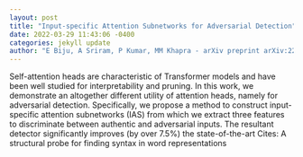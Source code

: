 ```yaml
--- 
layout: post 
title: "Input-specific Attention Subnetworks for Adversarial Detection" 
date: 2022-03-29 11:43:06 -0400 
categories: jekyll update 
author: "E Biju, A Sriram, P Kumar, MM Khapra - arXiv preprint arXiv:2203.12298, 2022" 
--- 
```

Self-attention heads are characteristic of Transformer models and have been well studied for interpretability and pruning. In this work, we demonstrate an altogether different utility of attention heads, namely for adversarial detection. Specifically, we propose a method to construct input-specific attention subnetworks (IAS) from which we extract three features to discriminate between authentic and adversarial inputs. The resultant detector significantly improves (by over 7.5%) the state-of-the-art Cites: A structural probe for finding syntax in word representations